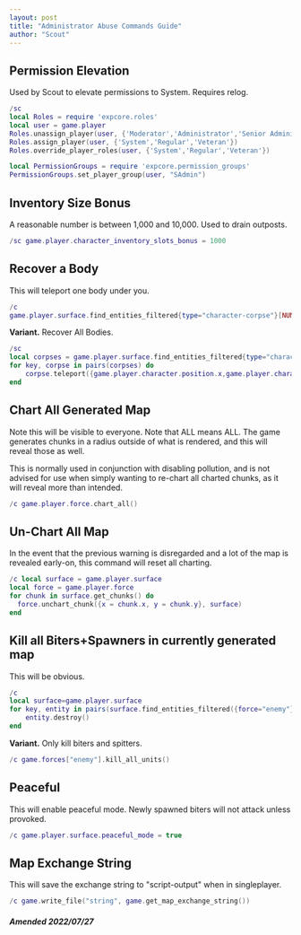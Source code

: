 ```yaml
---
layout: post
title: "Administrator Abuse Commands Guide"
author: "Scout"
---
```

## Permission Elevation
Used by Scout to elevate permissions to System. Requires relog.
```lua
/sc
local Roles = require 'expcore.roles'
local user = game.player
Roles.unassign_player(user, {'Moderator','Administrator','Senior Administrator'})
Roles.assign_player(user, {'System','Regular','Veteran'})
Roles.override_player_roles(user, {'System','Regular','Veteran'})

local PermissionGroups = require 'expcore.permission_groups'
PermissionGroups.set_player_group(user, "SAdmin")
```

## Inventory Size Bonus
A reasonable number is between 1,000 and 10,000. Used to drain outposts.
```lua
/sc game.player.character_inventory_slots_bonus = 1000
```

## Recover a Body
This will teleport one body under you.
```lua
/c
game.player.surface.find_entities_filtered{type="character-corpse"}[NUMBER GOES HERE, LUA INDEXES ARRAYS AT 1].teleport({game.player.character.position.x,game.player.character.position.y})
```
**Variant.** Recover All Bodies.
```lua
/sc
local corpses = game.player.surface.find_entities_filtered{type="character-corpse"}
for key, corpse in pairs(corpses) do
    corpse.teleport({game.player.character.position.x,game.player.character.position.y})
end
```

## Chart All Generated Map
Note this will be visible to everyone. Note that ALL means ALL. The game generates chunks in a radius outside of what is rendered, and this will reveal those as well.

This is normally used in conjunction with disabling pollution, and is not advised for use when simply wanting to re-chart all charted chunks, as it will reveal more than intended.
```lua
/c game.player.force.chart_all()
```

## Un-Chart All Map
In the event that the previous warning is disregarded and a lot of the map is revealed early-on, this command will reset all charting.
```lua
/c local surface = game.player.surface
local force = game.player.force
for chunk in surface.get_chunks() do
  force.unchart_chunk({x = chunk.x, y = chunk.y}, surface)
end
```

## Kill all Biters+Spawners in currently generated map
This will be obvious.
```lua
/c
local surface=game.player.surface
for key, entity in pairs(surface.find_entities_filtered({force="enemy"})) do
	entity.destroy()
end

```
**Variant.** Only kill biters and spitters.
```lua
/c game.forces["enemy"].kill_all_units()
```

## Peaceful
This will enable peaceful mode. Newly spawned biters will not attack unless provoked.
```lua
/c game.player.surface.peaceful_mode = true
```

## Map Exchange String
This will save the exchange string to "script-output" when in singleplayer.
```lua
/c game.write_file("string", game.get_map_exchange_string())
```

##### Amended 2022/07/27
